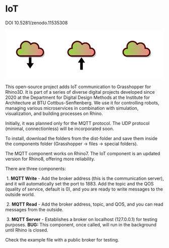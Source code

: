 # IoT

DOI 10.5281/zenodo.11535308

![icons](icons.png)

This open-source project adds IoT communication to Grasshopper for Rhino3D. It is part of a series of diverse digital projects developed since 2020 at the Department for Digital Design Methods at the Institute for Architecture at BTU Cottbus-Senftenberg. We use it for controlling robots, managing various microservices in combination with simulation, visualization, and building processes on Rhino.

Initially, it was planned only for the MQTT protocol. The UDP protocol (minimal, connectionless) will be incorporated soon.

To install, download the folders from the dist-folder and save them inside the components folder (Grasshopper -> files -> special folders).

The MQTT component works on Rhino7. The IoT component is an updated version for Rhino8, offering more reliability.

There are three components:

​	1.	**MQTT Write** - Add the broker address (this is the communication server), and it will automatically set the port to 1883. Add the topic and the QOS (quality of service, default is 0), and you are ready to write messages to the outside world.

​	2.	**MQTT Read** - Add the broker address, topic, and QOS, and you can read messages from the outside.

​	3.	**MQTT Server** - Establishes a broker on localhost (127.0.0.1) for testing purposes. **BUG:** This component, once called, will run in the background until Rhino is closed.



Check the example file with a public broker for testing.
